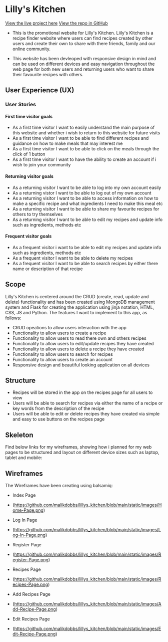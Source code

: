 # Lilly's Kitchen
[View the live project here](https://lillys-kitchen.herokuapp.com/index)
[View the repo in GitHub]()

* This is the promotional website for Lilly's Kitchen. Liily's Kitchen is a recipe finder website where users can find recipes created by other users and create their own to share with there friends, family and our online community. 

* This website has been devleoped with responsive design in mind and can be used on different devices and easy navigation throughout the web page for both new users and returning users who want to share their favourite recipes with others.

## User Experience (UX)

### User Stories

#### First time visitor goals

* As a first time visitor I want to easily understand the main purpose of this website and whether i wish to return to this website for future visits
* As a first time visitor I want to be able to find different recipes and guidance on how to make meals that may interest me
* As a first time visitor I want to be able to click on the meals through the click of 1 button
* As a first time visitor I want to have the ability to create an account if i wish to join your community

#### Returning visitor goals

* As a returning visitor I want to be able to log into my own account easily
* As a returning vistor I want to be able to log out of my own account
* As a returning visitor I want to be able to access information on how to make a specific recipe and what ingredients I need to make this meal etc
* As a returning visitor I want to be able to share my favourite recipes for others to try themselves
* As a returning visitor I want to be able to edit my recipes and update info such as ingredients, methods etc

#### Frequent visitor goals

* As a frequent visitor i want to be able to edit my recipes and update info such as ingredients, methods etc
* As a frequent visitor I want to be able to delete my recipes
* As a frequent visitor I want to be able to search recipes by either there name or description of that recipe

## Scope

Lilly's Kitchen is centered around the CRUD (create, read, update and delete) functionality and has been created using MongoDB management system and Flask for creating the application using jinja notation, HTML, CSS, JS and Python. The features I want to implement to this app, as follows:

* CRUD opeations to allow users interaction with the app
* Functionality to allow users to create a recipe
* Functionality to allow users to read there own and others recipes
* Functionality to allow users to edit/update recipes they have created
* Functionality to allow users to delete a recipe they have created
* Functionality to allow users to search for recipes
* Functionality to allow users to create an account
* Responsive design and beautiful looking application on all devices

## Structure

* Recipes will be stored in the app on the recipes page for all users to view
* Users will be able to search for recipes via either the name of a recipe or key words from the description of the recipe
* Users will be able to edit or delete recipes they have created via simple and easy to use buttons on the recipes page

## Skeleton

Find below links for my wireframes, showing how i planned for my web pages to be structured and layout on different device sizes such as laptop, tablet and mobile:

## Wireframes

The Wireframes have been creating using balsamiq:

* Index Page
* (https://github.com/malikdobbs/lillys_kitchen/blob/main/static/images/Home-Page.png)

* Log In Page
* (https://github.com/malikdobbs/lillys_kitchen/blob/main/static/images/Log-In-Page.png)

* Register Page
* (https://github.com/malikdobbs/lillys_kitchen/blob/main/static/images/Register-Page.png)

* Recipes Page
* (https://github.com/malikdobbs/lillys_kitchen/blob/main/static/images/Recipes-Page.png)

* Add Recipes Page
* (https://github.com/malikdobbs/lillys_kitchen/blob/main/static/images/Add-Recipe-Page.png)

* Edit Recipes Page
* (https://github.com/malikdobbs/lillys_kitchen/blob/main/static/images/Edit-Recipe-Page.png)

